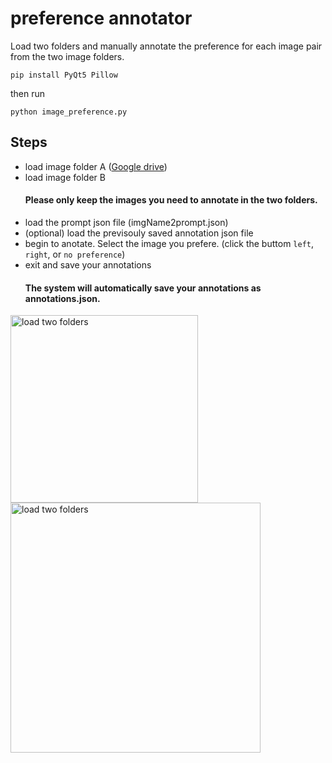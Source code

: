 # preference annotator

Load two folders and manually annotate the preference for each image pair from the two image folders.


```pip install PyQt5 Pillow```

then run


```python image_preference.py```


## Steps

- load image folder A ([Google drive](https://drive.google.com/drive/folders/10PwFh1z7TYansiyvGyP2ls73vkl1V1Z_?usp=drive_link))
- load image folder B
  #### Please only keep the images you need to annotate in the two folders.
- load the prompt json file (imgName2prompt.json)
- (optional) load the previsouly saved annotation json file 
- begin to anotate. Select the image you prefere. (click the buttom ```left```, ```right```, or ```no preference```)
- exit and save your annotations
  #### The system will automatically save your annotations as annotations.json. 

 <img src="step_1_2.jpg" alt="load two folders" width="300">
 <img src="step_3_4.jpg" alt="load two folders" width="400">
